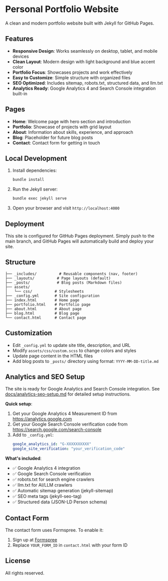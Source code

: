# Personal Portfolio Website

A clean and modern portfolio website built with Jekyll for GitHub Pages.

## Features

- **Responsive Design**: Works seamlessly on desktop, tablet, and mobile devices
- **Clean Layout**: Modern design with light background and blue accent color
- **Portfolio Focus**: Showcases projects and work effectively
- **Easy to Customize**: Simple structure with organized files
- **SEO Optimized**: Includes sitemap, robots.txt, structured data, and llm.txt
- **Analytics Ready**: Google Analytics 4 and Search Console integration built-in

## Pages

- **Home**: Welcome page with hero section and introduction
- **Portfolio**: Showcase of projects with grid layout
- **About**: Information about skills, experience, and approach
- **Blog**: Placeholder for future blog posts
- **Contact**: Contact form for getting in touch

## Local Development

1. Install dependencies:
   ```bash
   bundle install
   ```

2. Run the Jekyll server:
   ```bash
   bundle exec jekyll serve
   ```

3. Open your browser and visit `http://localhost:4000`

## Deployment

This site is configured for GitHub Pages deployment. Simply push to the main branch, and GitHub Pages will automatically build and deploy your site.

## Structure

```
├── _includes/          # Reusable components (nav, footer)
├── _layouts/          # Page layouts (default)
├── _posts/            # Blog posts (Markdown files)
├── assets/
│   └── css/          # Stylesheets
├── _config.yml       # Site configuration
├── index.html        # Home page
├── portfolio.html    # Portfolio page
├── about.html        # About page
├── blog.html         # Blog page
└── contact.html      # Contact page
```

## Customization

- Edit `_config.yml` to update site title, description, and URL
- Modify `assets/css/custom.scss` to change colors and styles
- Update page content in the HTML files
- Add blog posts to `_posts/` directory using format: `YYYY-MM-DD-title.md`

## Analytics and SEO Setup

The site is ready for Google Analytics and Search Console integration. See [docs/analytics-seo-setup.md](docs/analytics-seo-setup.md) for detailed setup instructions.

**Quick setup**:
1. Get your Google Analytics 4 Measurement ID from https://analytics.google.com
2. Get your Google Search Console verification code from https://search.google.com/search-console
3. Add to `_config.yml`:
   ```yaml
   google_analytics_id: "G-XXXXXXXXXX"
   google_site_verification: "your_verification_code"
   ```

**What's included**:
- ✅ Google Analytics 4 integration
- ✅ Google Search Console verification
- ✅ robots.txt for search engine crawlers
- ✅ llm.txt for AI/LLM crawlers
- ✅ Automatic sitemap generation (jekyll-sitemap)
- ✅ SEO meta tags (jekyll-seo-tag)
- ✅ Structured data (JSON-LD Person schema)

## Contact Form

The contact form uses Formspree. To enable it:
1. Sign up at [Formspree](https://formspree.io)
2. Replace `YOUR_FORM_ID` in `contact.html` with your form ID

## License

All rights reserved.
